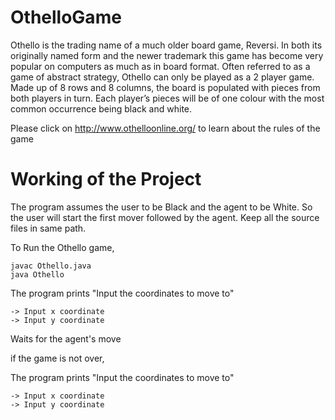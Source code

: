 # OthelloGame
Othello is the trading name of a much older board game, Reversi. In both its originally named form and the newer trademark this game has become very popular on computers as much as in board format. Often referred to as a game of abstract strategy, Othello can only be played as a 2 player game. Made up of 8 rows and 8 columns, the board is populated with pieces from both players in turn. Each player’s pieces will be of one colour with the most common occurrence being black and white.

Please click on http://www.othelloonline.org/ to learn about the rules of the game

# Working of the Project
The program assumes the user to be Black and the agent to be White. So the user will start the first mover followed by the agent. Keep all the source files in same path.

To Run the Othello game,
	
	javac Othello.java
	java Othello

The program prints "Input the coordinates to move to"
	
	-> Input x coordinate
	-> Input y coordinate

Waits for the agent's move	
	
if the game is not over,

The program prints "Input the coordinates to move to"
	
	-> Input x coordinate
	-> Input y coordinate

